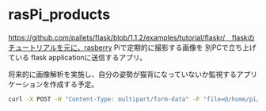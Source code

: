 # rasPi_products

https://github.com/pallets/flask/blob/1.1.2/examples/tutorial/flaskr/　flaskのチュートリアルを元に、rasberry Piで定期的に撮影する画像を 別PCで立ち上げている flask applicationに送信するアプリ。

将来的に画像解析を実施し、自分の姿勢が猫背になっていないか監視するアプリケーションを作成する予定。


```bash
curl -X POST -H "Content-Type: multipart/form-data" -F "file=@/home/pi/Desktop/image.jpg" <ip-address>:5000/send_image
```
